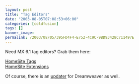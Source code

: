 ```yaml
---
layout: post
title: "Tag Editors"
date: "2003-08-05T07:08:53+06:00"
categories: [coldfusion]
tags: []
banner_image: 
permalink: /2003/08/05/395FD4F4-E752-4C9C-9BD93428C711497E
---
```


Need MX 6.1 tag editors? Grab them here:

<a href="http://download.macromedia.com/pub/coldfusion/tag_updates/HomesiteTags.zip">HomeSite Tags</a><br>
<a href="http://download.macromedia.com/pub/coldfusion/tag_updates/HomeSiteExtensions.zip">HomeSite Extensions</a>

Of course, there is an <a href="http://download.macromedia.com/pub/coldfusion/tag_updates/DreamweaverMXTags.mxp">updater</a> for Dreamweaver as well.